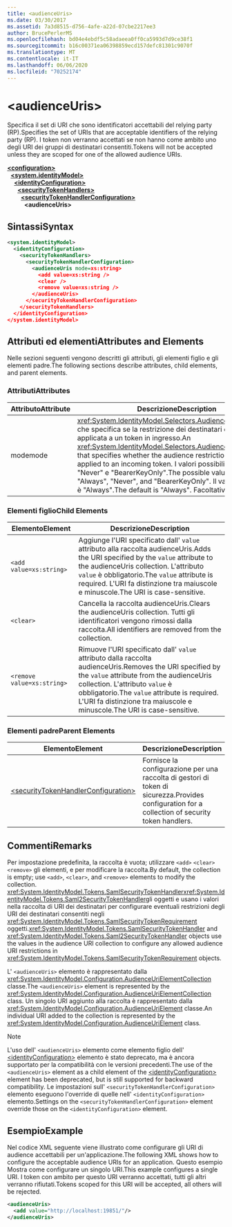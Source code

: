 ```yaml
---
title: <audienceUris>
ms.date: 03/30/2017
ms.assetid: 7a3d8515-d756-4afe-a22d-07cbe2217ee3
author: BrucePerlerMS
ms.openlocfilehash: bd04e4ebdf5c58adaeea0ff0ca5993d7d9ce38f1
ms.sourcegitcommit: b16c00371ea06398859ecd157defc81301c9070f
ms.translationtype: MT
ms.contentlocale: it-IT
ms.lasthandoff: 06/06/2020
ms.locfileid: "70252174"
---
```

# \<audienceUris>
<span data-ttu-id="23714-101">Specifica il set di URI che sono identificatori accettabili del relying party (RP).</span><span class="sxs-lookup"><span data-stu-id="23714-101">Specifies the set of URIs that are acceptable identifiers of the relying party (RP).</span></span> <span data-ttu-id="23714-102">I token non verranno accettati se non hanno come ambito uno degli URI dei gruppi di destinatari consentiti.</span><span class="sxs-lookup"><span data-stu-id="23714-102">Tokens will not be accepted unless they are scoped for one of the allowed audience URIs.</span></span>  
  
[**\<configuration>**](../configuration-element.md)\
&nbsp;&nbsp;[**\<system.identityModel>**](system-identitymodel.md)\
&nbsp;&nbsp;&nbsp;&nbsp;[**\<identityConfiguration>**](identityconfiguration.md)\
&nbsp;&nbsp;&nbsp;&nbsp;&nbsp;&nbsp;[**\<securityTokenHandlers>**](securitytokenhandlers.md)\
&nbsp;&nbsp;&nbsp;&nbsp;&nbsp;&nbsp;&nbsp;&nbsp;[**\<securityTokenHandlerConfiguration>**](securitytokenhandlerconfiguration.md)\
&nbsp;&nbsp;&nbsp;&nbsp;&nbsp;&nbsp;&nbsp;&nbsp;&nbsp;&nbsp;**\<audienceUris>**  
  
## <a name="syntax"></a><span data-ttu-id="23714-103">Sintassi</span><span class="sxs-lookup"><span data-stu-id="23714-103">Syntax</span></span>  
  
```xml  
<system.identityModel>  
  <identityConfiguration>  
    <securityTokenHandlers>  
      <securityTokenHandlerConfiguration>  
        <audienceUris mode=xs:string>  
          <add value=xs:string />  
          <clear />  
          <remove value=xs:string />  
        </audienceUris>  
      </securityTokenHandlerConfiguration>  
    </securityTokenHandlers>  
  </identityConfiguration>  
</system.identityModel>  
```  
  
## <a name="attributes-and-elements"></a><span data-ttu-id="23714-104">Attributi ed elementi</span><span class="sxs-lookup"><span data-stu-id="23714-104">Attributes and Elements</span></span>  
 <span data-ttu-id="23714-105">Nelle sezioni seguenti vengono descritti gli attributi, gli elementi figlio e gli elementi padre.</span><span class="sxs-lookup"><span data-stu-id="23714-105">The following sections describe attributes, child elements, and parent elements.</span></span>  
  
### <a name="attributes"></a><span data-ttu-id="23714-106">Attributi</span><span class="sxs-lookup"><span data-stu-id="23714-106">Attributes</span></span>  
  
|<span data-ttu-id="23714-107">Attributo</span><span class="sxs-lookup"><span data-stu-id="23714-107">Attribute</span></span>|<span data-ttu-id="23714-108">Descrizione</span><span class="sxs-lookup"><span data-stu-id="23714-108">Description</span></span>|  
|---------------|-----------------|  
|<span data-ttu-id="23714-109">mode</span><span class="sxs-lookup"><span data-stu-id="23714-109">mode</span></span>|<span data-ttu-id="23714-110"><xref:System.IdentityModel.Selectors.AudienceUriMode>Valore che specifica se la restrizione dei destinatari deve essere applicata a un token in ingresso.</span><span class="sxs-lookup"><span data-stu-id="23714-110">An <xref:System.IdentityModel.Selectors.AudienceUriMode> value that specifies whether the audience restriction should be applied to an incoming token.</span></span> <span data-ttu-id="23714-111">I valori possibili sono "Always", "Never" e "BearerKeyOnly".</span><span class="sxs-lookup"><span data-stu-id="23714-111">The possible values are "Always", "Never", and "BearerKeyOnly".</span></span> <span data-ttu-id="23714-112">Il valore predefinito è "Always".</span><span class="sxs-lookup"><span data-stu-id="23714-112">The default is "Always".</span></span> <span data-ttu-id="23714-113">Facoltativa.</span><span class="sxs-lookup"><span data-stu-id="23714-113">Optional.</span></span>|  
  
### <a name="child-elements"></a><span data-ttu-id="23714-114">Elementi figlio</span><span class="sxs-lookup"><span data-stu-id="23714-114">Child Elements</span></span>  
  
|<span data-ttu-id="23714-115">Elemento</span><span class="sxs-lookup"><span data-stu-id="23714-115">Element</span></span>|<span data-ttu-id="23714-116">Descrizione</span><span class="sxs-lookup"><span data-stu-id="23714-116">Description</span></span>|  
|-------------|-----------------|  
|`<add value=xs:string>`|<span data-ttu-id="23714-117">Aggiunge l'URI specificato dall' `value` attributo alla raccolta audienceUris.</span><span class="sxs-lookup"><span data-stu-id="23714-117">Adds the URI specified by the `value` attribute to the audienceUris collection.</span></span> <span data-ttu-id="23714-118">L'attributo `value` è obbligatorio.</span><span class="sxs-lookup"><span data-stu-id="23714-118">The `value` attribute is required.</span></span> <span data-ttu-id="23714-119">L'URI fa distinzione tra maiuscole e minuscole.</span><span class="sxs-lookup"><span data-stu-id="23714-119">The URI is case-sensitive.</span></span>|  
|`<clear>`|<span data-ttu-id="23714-120">Cancella la raccolta audienceUris.</span><span class="sxs-lookup"><span data-stu-id="23714-120">Clears the audienceUris collection.</span></span> <span data-ttu-id="23714-121">Tutti gli identificatori vengono rimossi dalla raccolta.</span><span class="sxs-lookup"><span data-stu-id="23714-121">All identifiers are removed from the collection.</span></span>|  
|`<remove value=xs:string>`|<span data-ttu-id="23714-122">Rimuove l'URI specificato dall' `value` attributo dalla raccolta audienceUris.</span><span class="sxs-lookup"><span data-stu-id="23714-122">Removes the URI specified by the `value` attribute from the audienceUris collection.</span></span> <span data-ttu-id="23714-123">L'attributo `value` è obbligatorio.</span><span class="sxs-lookup"><span data-stu-id="23714-123">The `value` attribute is required.</span></span> <span data-ttu-id="23714-124">L'URI fa distinzione tra maiuscole e minuscole.</span><span class="sxs-lookup"><span data-stu-id="23714-124">The URI is case-sensitive.</span></span>|  
  
### <a name="parent-elements"></a><span data-ttu-id="23714-125">Elementi padre</span><span class="sxs-lookup"><span data-stu-id="23714-125">Parent Elements</span></span>  
  
|<span data-ttu-id="23714-126">Elemento</span><span class="sxs-lookup"><span data-stu-id="23714-126">Element</span></span>|<span data-ttu-id="23714-127">Descrizione</span><span class="sxs-lookup"><span data-stu-id="23714-127">Description</span></span>|  
|-------------|-----------------|  
|[\<securityTokenHandlerConfiguration>](securitytokenhandlerconfiguration.md)|<span data-ttu-id="23714-128">Fornisce la configurazione per una raccolta di gestori di token di sicurezza.</span><span class="sxs-lookup"><span data-stu-id="23714-128">Provides configuration for a collection of security token handlers.</span></span>|  
  
## <a name="remarks"></a><span data-ttu-id="23714-129">Commenti</span><span class="sxs-lookup"><span data-stu-id="23714-129">Remarks</span></span>  
 <span data-ttu-id="23714-130">Per impostazione predefinita, la raccolta è vuota; utilizzare `<add>` `<clear>` `<remove>` gli elementi, e per modificare la raccolta.</span><span class="sxs-lookup"><span data-stu-id="23714-130">By default, the collection is empty; use `<add>`, `<clear>`, and `<remove>` elements to modify the collection.</span></span> <span data-ttu-id="23714-131"><xref:System.IdentityModel.Tokens.SamlSecurityTokenHandler><xref:System.IdentityModel.Tokens.Saml2SecurityTokenHandler>gli oggetti e usano i valori nella raccolta di URI dei destinatari per configurare eventuali restrizioni degli URI dei destinatari consentiti negli <xref:System.IdentityModel.Tokens.SamlSecurityTokenRequirement> oggetti.</span><span class="sxs-lookup"><span data-stu-id="23714-131"><xref:System.IdentityModel.Tokens.SamlSecurityTokenHandler> and <xref:System.IdentityModel.Tokens.Saml2SecurityTokenHandler> objects use the values in the audience URI collection to configure any allowed audience URI restrictions in <xref:System.IdentityModel.Tokens.SamlSecurityTokenRequirement> objects.</span></span>  
  
 <span data-ttu-id="23714-132">L' `<audienceUris>` elemento è rappresentato dalla <xref:System.IdentityModel.Configuration.AudienceUriElementCollection> classe.</span><span class="sxs-lookup"><span data-stu-id="23714-132">The `<audienceUris>` element is represented by the <xref:System.IdentityModel.Configuration.AudienceUriElementCollection> class.</span></span> <span data-ttu-id="23714-133">Un singolo URI aggiunto alla raccolta è rappresentato dalla <xref:System.IdentityModel.Configuration.AudienceUriElement> classe.</span><span class="sxs-lookup"><span data-stu-id="23714-133">An individual URI added to the collection is represented by the <xref:System.IdentityModel.Configuration.AudienceUriElement> class.</span></span>  
  
> [!NOTE]
> <span data-ttu-id="23714-134">L'uso dell' `<audienceUris>` elemento come elemento figlio dell' [\<identityConfiguration>](identityconfiguration.md) elemento è stato deprecato, ma è ancora supportato per la compatibilità con le versioni precedenti.</span><span class="sxs-lookup"><span data-stu-id="23714-134">The use of the `<audienceUris>` element as a child element of the [\<identityConfiguration>](identityconfiguration.md) element has been deprecated, but is still supported for backward compatibility.</span></span> <span data-ttu-id="23714-135">Le impostazioni sull' `<securityTokenHandlerConfiguration>` elemento eseguono l'override di quelle nell' `<identityConfiguration>` elemento.</span><span class="sxs-lookup"><span data-stu-id="23714-135">Settings on the `<securityTokenHandlerConfiguration>` element override those on the `<identityConfiguration>` element.</span></span>  
  
## <a name="example"></a><span data-ttu-id="23714-136">Esempio</span><span class="sxs-lookup"><span data-stu-id="23714-136">Example</span></span>  
 <span data-ttu-id="23714-137">Nel codice XML seguente viene illustrato come configurare gli URI di audience accettabili per un'applicazione.</span><span class="sxs-lookup"><span data-stu-id="23714-137">The following XML shows how to configure the acceptable audience URIs for an application.</span></span> <span data-ttu-id="23714-138">Questo esempio Mostra come configurare un singolo URI.</span><span class="sxs-lookup"><span data-stu-id="23714-138">This example configures a single URI.</span></span> <span data-ttu-id="23714-139">I token con ambito per questo URI verranno accettati, tutti gli altri verranno rifiutati.</span><span class="sxs-lookup"><span data-stu-id="23714-139">Tokens scoped for this URI will be accepted, all others will be rejected.</span></span>  
  
```xml  
<audienceUris>  
  <add value="http://localhost:19851/"/>  
</audienceUris>  
```

